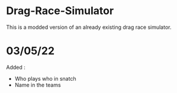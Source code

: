 # Drag-Race-Simulator
This is a modded version of an already existing drag race simulator.

# 03/05/22
Added :
- Who plays who in snatch
- Name in the teams

